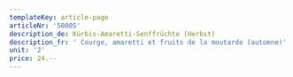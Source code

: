 ```yaml
---
templateKey: article-page
articleNr: '50005'
description_de: Kürbis-Amaretti-Senffrüchte (Herbst)
description_fr: ' Courge, amaretti et fruits de la moutarde (automne)'
unit: '2'
price: 24.--
---
```



